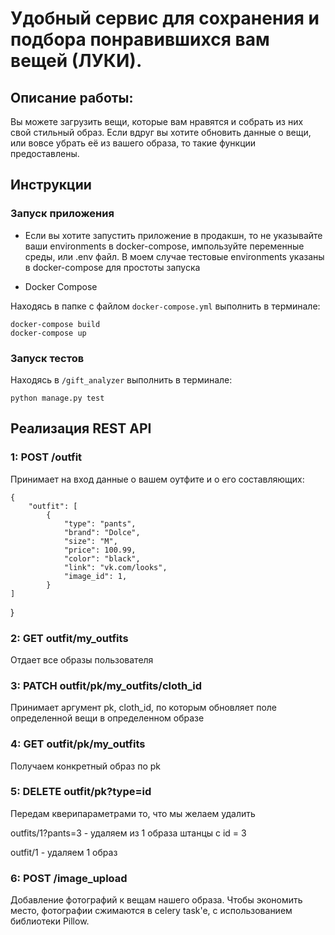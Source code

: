 # Удобный сервис для сохранения и подбора понравившихся вам вещей (ЛУКИ).

## Описание работы:

Вы можете загрузить вещи, которые вам нравятся и собрать из них свой стильный образ. Если вдруг вы хотите обновить данные о вещи, или вовсе убрать её из вашего образа, то такие функции предоставлены.


## <a name="guides"></a> Инструкции

### <a name="launch-app"></a> Запуск приложения

 * Если вы хотите запустить приложение в продакшн, то не указывайте ваши environments в docker-compose, импользуйте переменные среды, или .env файл. В моем случае тестовые environments указаны в docker-compose для простоты запуска
 
 * Docker Compose

Находясь в папке с файлом `docker-compose.yml` выполнить в терминале:

	docker-compose build
	docker-compose up

### <a name="launch-app"></a> Запуск тестов

Находясь в ` /gift_analyzer ` выполнить в терминале:

	python manage.py test

## <a name="handlers"></a> Реализация REST API

### <a name="post-import"></a> 1: POST /outfit

Принимает на вход данные о вашем оутфите и о его составляющих:

	{
		"outfit": [
			{
				"type": "pants",
				"brand": "Dolce",
				"size": "M",
				"price": 100.99,
				"color": "black",
				"link": "vk.com/looks",
				"image_id": 1,
			}
    ]
  }

### <a name="post-import"></a> 2: GET outfit/my_outfits

Отдает все образы пользователя


### <a name="post-import"></a> 3: PATCH outfit/pk/my_outfits/cloth_id

Принимает аргумент pk, cloth_id, по которым обновляет поле определенной вещи в определенном образе


### <a name="post-import"></a> 4: GET outfit/pk/my_outfits

Получаем конкретный образ по pk


### <a name="post-import"></a> 5: DELETE outfit/pk?type=id

Передам кверипараметрами то, что мы желаем удалить 

outfits/1?pants=3 - удаляем из 1 образа штанцы с id = 3 

outfit/1 - удаляем 1 образ

### <a name="post-import"></a> 6: POST /image_upload

Добавление фотографий к вещам нашего образа. Чтобы экономить место, фотографии сжимаются в celery task'e, с использованием библиотеки Pillow.
